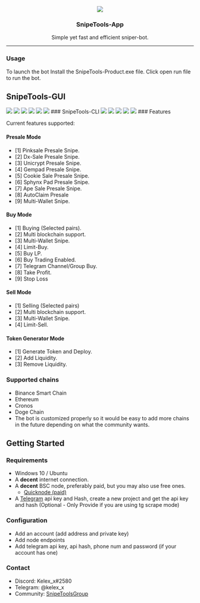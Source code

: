 <div align="center">
    <img src="https://i.imgur.com/YaSmfqY.jpg">
    <h3 align="center">SnipeTools-App</h3>
    <p align="center">
        Simple yet fast and efficient sniper-bot.
        <hr>
    </p>
</div>

### Usage
To launch the bot Install the SnipeTools-Product.exe file. Click open run file to run the bot.
## SnipeTools-GUI
<img src="https://imgur.com/IugN8A2.png">
<img src="https://imgur.com/ZhRLk7e.png">
<img src="https://imgur.com/yKKfMIF.png">
<img src="https://imgur.com/hTWRSQH.png">
<img src="https://imgur.com/wDRPv1P.png">
<img src="https://i.imgur.com/r7r93FS.png">
### SnipeTools-CLI
<img src="https://imgur.com/S2VOXGm.png">
<img src="https://imgur.com/q2TzAzL.png">
<img src="https://imgur.com/iHC2jdo.png">
<img src="https://imgur.com/AyXNd8J.png">
<img src="https://imgur.com/WoLiFIY.png">
### Features

Current features supported:
#### Presale Mode
- [1] Pinksale Presale Snipe.
- [2] Dx-Sale Presale Snipe.
- [3] Unicrypt Presale Snipe.
- [4] Gempad Presale Snipe.
- [5] Cookie Sale Presale Snipe.
- [6] Sphynx Pad Presale Snipe.
- [7] Ape Sale Presale Snipe.
- [8] AutoClaim Presale
- [9] Multi-Wallet Snipe.
#### Buy Mode
- [1] Buying (Selected pairs).
- [2] Multi blockchain support.
- [3] Multi-Wallet Snipe. 
- [4] Limit-Buy.
- [5] Buy LP.
- [6] Buy Trading Enabled.
- [7] Telegram Channel/Group Buy.
- [8] Take Profit.
- [9] Stop Loss
#### Sell Mode
- [1] Selling (Selected pairs)
- [2] Multi blockchain support.
- [3] Multi-Wallet Snipe. 
- [4] Limit-Sell.
#### Token Generator Mode
- [1] Generate Token and Deploy.
- [2] Add Liquidity.
- [3] Remove Liquidity.


### Supported chains
- Binance Smart Chain
- Ethereum
- Cronos
- Doge Chain
- The bot is customized properly so it would be easy to add more chains in the future depending on what the community wants.

## Getting Started
### Requirements
<ul>
    <li>Windows 10 / Ubuntu</li>
	<li>A <b>decent</b> internet connection.</li>
	<li>
		A <b>decent</b> BSC node, preferably paid, but you may also use free ones.
		<ul>
			<li><a href="https://www.quicknode.com/">Quicknode (paid)</a></li>
		</ul>
	</li>
	<li>A <a href="https://my.telegram.org/">Telegram</a>  api key and Hash, create a new project and get the api key and hash (Optional - Only Provide if you are using tg scrape mode)</li>
</ul>

### Configuration
<ul>
	<li>Add an account (add address and private key)</li>
	<li>Add node endpoints</li>
	<li>Add telegram api key, api hash, phone num and password (if your account has one)</li>
</ul>

### Contact
<ul>
	<li>Discord: Kelex_x#2580</li>
	<li>Telegram: @kelex_x</li>
  <li>Community: <a href="https://t.me/snipetoolsgroup">SnipeToolsGroup</a></li>
</ul>
